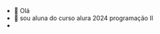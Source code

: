 - 👋 Olá
- 👀 sou aluna do curso alura 2024 programação II
- 

<!---
gabifranciny/gabifranciny  para repositorios do curso Alura 2024-programação II
--->
